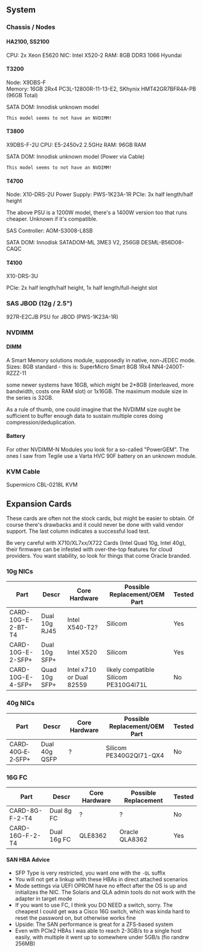 


## System

### Chassis / Nodes

#### HA2100, SS2100

CPU: 2x Xeon E5620
NIC: Intel X520-2
RAM: 8GB DDR3 1066 Hyundai

#### T3200

Node: X9DBS-F  
Memory: 16GB 2Rx4 PC3L-12800R-11-13-E2, SKhynix HMT42GR7BFR4A-PB (96GB Total)



SATA DOM: Innodisk unknown model

    This model seems to not have an NVDIMM!

#### T3800
X9DBS-F-2U
CPU: E5-2450v2 2.5GHz 
RAM: 96GB RAM

SATA DOM: Innodisk unknown model (Power via Cable)

    This model seems to not have an NVDIMM!

#### T4700
Node: X10-DRS-2U
Power Supply:  PWS-1K23A-1R
PCIe: 3x half length/half height

The above PSU is a 1200W model, there's a 1400W version too that runs cheaper. Unknown if it's compatible.

SAS Controller:  AOM-S3008-L8SB

SATA DOM: Innodisk SATADOM-ML 3ME3 V2, 256GB DESML-B56D08-CAQC

#### T4100
X10-DRS-3U

PCIe: 2x half length/half height, 1x half length/full-height slot

### SAS JBOD (12g / 2.5")
927R-E2CJB
PSU for JBOD (PWS-1K23A-1R)


### NVDIMM

#### DIMM

A Smart Memory solutions module, supposedly in native, non-JEDEC mode.
Sizes: 8GB standard - this is: SuperMicro Smart 8GB 1Rx4 NN4-2400T-RZZZ-11

some newer systems have 16GB, which might be 2*8GB (interleaved, more bandwidth, costs one RAM slot) or 1x16GB.
The maximum module size in the series is 32GB.


As a rule of thumb, one could imagine that the NVDIMM size ought be sufficient to buffer enough data to sustain multiple cores doing compression/deduplication.


#### Battery

For other NVDIMM-N Modules you look for a so-called "PowerGEM". The ones I saw from Tegile use a Varta HVC 90F battery on an unknown module.

### KVM Cable

Supermicro CBL-0218L KVM


## Expansion Cards

These cards are often not the stock cards, but might be easier to obtain. Of course there's drawbacks and it could never be done with valid vendor support.
The last column indicates a successful load test.

Be very careful with X710/XL7xx/X722 Cards (Intel Quad 10g, Intel 40g), their firmware can be infested with over-the-top features for cloud providers.
You want stability, so look for things that come Oracle branded.


 ### 10g NICs

|Part|Descr|Core Hardware|Possible Replacement/OEM Part|Tested|
|----|-----|-----------|------|----|
|CARD-10G-E-2-BT-T4|Dual 10g RJ45|Intel X540-T2?|Silicom|Yes|
|CARD-10G-E-2-SFP+|Dual 10g SFP+|Intel X520|Silicom|Yes|
|CARD-10G-E-4-SFP+|Quad 10g SFP+|Intel x710 or Dual 82559|likely compatible Silicom PE310G4I71L|No|


 ### 40g NICs

|Part|Descr|Core Hardware|Possible Replacement/OEM Part|Tested|
|----|-----|-----------|------|----|
|CARD‐40G‐E‐2‐SFP+|Dual 40g QSFP|?|Silicom PE340G2QI71-QX4|No|

 ### 16G FC

|Part|Descr|Core Hardware|Possible Replacement|Tested|
|----|-----|-----------|------|-----|
|CARD-8G-F-2-T4|Dual 8g FC|?|?|No|
|CARD-16G-F-2-T4|Dual 16g FC|QLE8362|Oracle QLA8362|Yes|

 #### SAN HBA Advice

- SFP Type is very restricted, you want one with the `-QL` suffix
- You will not get a linkup with these HBAs in direct attached scenarios
- Mode settings via UEFI OPROM have no effect after the OS is up and initializes the NIC. The Solaris and QLA admin tools do not work with the adapter in target mode
- If you want to use FC, I think you DO NEED a switch, sorry. The cheapest I could get was a Cisco 16G switch, which was kinda hard to reset the password on, but otherwise works fine
- Upside: The SAN performance is great for a ZFS-based system
- Even with PCIe2 HBAs I was able to reach 2-3GB/s to a single host easily, with multiple it went up to somewhere under 5GB/s (fio randrw 256MB)
